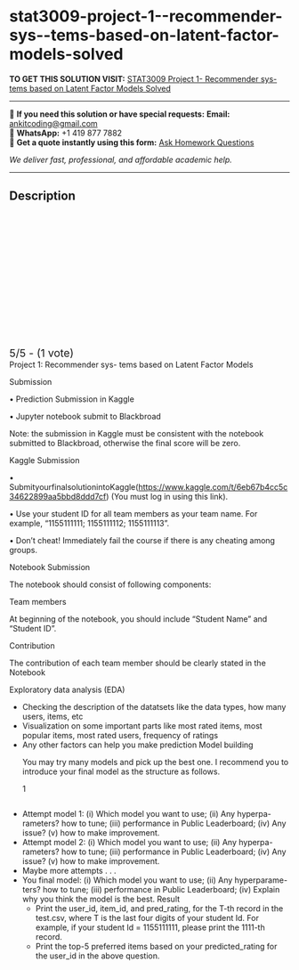 # stat3009-project-1--recommender-sys--tems-based-on-latent-factor-models-solved
**TO GET THIS SOLUTION VISIT:** [STAT3009 Project 1- Recommender sys- tems based on Latent Factor Models Solved](https://www.ankitcodinghub.com/product/stat3009-project-1-recommender-sys-tems-based-on-latent-factor-models-solved/)


---

📩 **If you need this solution or have special requests:** **Email:** ankitcoding@gmail.com  
📱 **WhatsApp:** +1 419 877 7882  
📄 **Get a quote instantly using this form:** [Ask Homework Questions](https://www.ankitcodinghub.com/services/ask-homework-questions/)

*We deliver fast, professional, and affordable academic help.*

---

<h2>Description</h2>



<div class="kk-star-ratings kksr-auto kksr-align-center kksr-valign-top" data-payload="{&quot;align&quot;:&quot;center&quot;,&quot;id&quot;:&quot;95171&quot;,&quot;slug&quot;:&quot;default&quot;,&quot;valign&quot;:&quot;top&quot;,&quot;ignore&quot;:&quot;&quot;,&quot;reference&quot;:&quot;auto&quot;,&quot;class&quot;:&quot;&quot;,&quot;count&quot;:&quot;1&quot;,&quot;legendonly&quot;:&quot;&quot;,&quot;readonly&quot;:&quot;&quot;,&quot;score&quot;:&quot;5&quot;,&quot;starsonly&quot;:&quot;&quot;,&quot;best&quot;:&quot;5&quot;,&quot;gap&quot;:&quot;4&quot;,&quot;greet&quot;:&quot;Rate this product&quot;,&quot;legend&quot;:&quot;5\/5 - (1 vote)&quot;,&quot;size&quot;:&quot;24&quot;,&quot;title&quot;:&quot;STAT3009 Project 1- Recommender sys- tems based on Latent Factor Models Solved&quot;,&quot;width&quot;:&quot;138&quot;,&quot;_legend&quot;:&quot;{score}\/{best} - ({count} {votes})&quot;,&quot;font_factor&quot;:&quot;1.25&quot;}">

<div class="kksr-stars">

<div class="kksr-stars-inactive">
            <div class="kksr-star" data-star="1" style="padding-right: 4px">


<div class="kksr-icon" style="width: 24px; height: 24px;"></div>
        </div>
            <div class="kksr-star" data-star="2" style="padding-right: 4px">


<div class="kksr-icon" style="width: 24px; height: 24px;"></div>
        </div>
            <div class="kksr-star" data-star="3" style="padding-right: 4px">


<div class="kksr-icon" style="width: 24px; height: 24px;"></div>
        </div>
            <div class="kksr-star" data-star="4" style="padding-right: 4px">


<div class="kksr-icon" style="width: 24px; height: 24px;"></div>
        </div>
            <div class="kksr-star" data-star="5" style="padding-right: 4px">


<div class="kksr-icon" style="width: 24px; height: 24px;"></div>
        </div>
    </div>

<div class="kksr-stars-active" style="width: 138px;">
            <div class="kksr-star" style="padding-right: 4px">


<div class="kksr-icon" style="width: 24px; height: 24px;"></div>
        </div>
            <div class="kksr-star" style="padding-right: 4px">


<div class="kksr-icon" style="width: 24px; height: 24px;"></div>
        </div>
            <div class="kksr-star" style="padding-right: 4px">


<div class="kksr-icon" style="width: 24px; height: 24px;"></div>
        </div>
            <div class="kksr-star" style="padding-right: 4px">


<div class="kksr-icon" style="width: 24px; height: 24px;"></div>
        </div>
            <div class="kksr-star" style="padding-right: 4px">


<div class="kksr-icon" style="width: 24px; height: 24px;"></div>
        </div>
    </div>
</div>


<div class="kksr-legend" style="font-size: 19.2px;">
            5/5 - (1 vote)    </div>
    </div>
<div class="page" title="Page 1">
<div class="layoutArea">
<div class="column">
Project 1: Recommender sys- tems based on Latent Factor Models

Submission

• Prediction Submission in Kaggle

• Jupyter notebook submit to Blackbroad

Note: the submission in Kaggle must be consistent with the notebook submitted to Blackbroad, otherwise the final score will be zero.

Kaggle Submission

• SubmityourfinalsolutionintoKaggle(https://www.kaggle.com/t/6eb67b4cc5c34622899aa5bbd8ddd7cf) (You must log in using this link).

• Use your student ID for all team members as your team name. For example, “1155111111; 1155111112; 1155111113”.

• Don’t cheat! Immediately fail the course if there is any cheating among groups.

Notebook Submission

The notebook should consist of following components:

Team members

At beginning of the notebook, you should include “Student Name” and “Student ID”.

Contribution

The contribution of each team member should be clearly stated in the Notebook

Exploratory data analysis (EDA)

<ul>
<li>Checking the description of the datatsets like the data types, how many users, items, etc</li>
<li>Visualization on some important parts like most rated items, most popular items, most rated users, frequency of ratings</li>
<li>Any other factors can help you make prediction
Model building

You may try many models and pick up the best one. I recommend you to introduce your final model as the structure as follows.

1
</li>
</ul>
</div>
</div>
</div>
<div class="page" title="Page 2">
<div class="layoutArea">
<div class="column">
<ul>
<li>Attempt model 1: (i) Which model you want to use; (ii) Any hyperpa- rameters? how to tune; (iii) performance in Public Leaderboard; (iv) Any issue? (v) how to make improvement.</li>
<li>Attempt model 2: (i) Which model you want to use; (ii) Any hyperpa- rameters? how to tune; (iii) performance in Public Leaderboard; (iv) Any issue? (v) how to make improvement.</li>
<li>Maybe more attempts . . .</li>
<li>You final model: (i) Which model you want to use; (ii) Any hyperparame- ters? how to tune; (iii) performance in Public Leaderboard; (iv) Explain why you think the model is the best.
Result

<ul>
<li>Print the user_id, item_id, and pred_rating, for the T-th record in the test.csv, where T is the last four digits of your student Id. For example, if your student Id = 1155111111, please print the 1111-th record.</li>
<li>Print the top-5 preferred items based on your predicted_rating for the user_id in the above question.</li>
</ul>
</li>
</ul>
</div>
</div>
</div>
